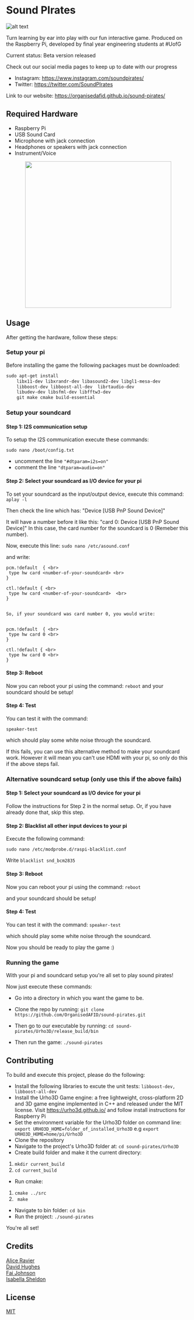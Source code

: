 # Sound PIrates
![alt text](https://raw.githubusercontent.com/OrganisedAFID/sound-pirates/main/assets/Logo.svg)

Turn learning by ear into play with our fun interactive game. Produced on the Raspberry Pi, developed by final year engineering students at #UofG

Current status: Beta version released 

Check out our social media pages to keep up to date with  our progress
- Instagram:  https://www.instagram.com/soundpirates/
- Twitter: https://twitter.com/SoundPIrates

Link to our website: https://organisedafid.github.io/sound-pirates/

## Required Hardware

- Raspberry Pi
- USB Sound Card
- Microphone with jack connection
- Headphones or speakers with jack connection
- Instrument/Voice

<p align="center">
<img src= "https://raw.githubusercontent.com/OrganisedAFID/sound-pirates/main/assets/SoundPIratesHardware.gif" width="400" height="400" >
</p>

## Usage

After getting the hardware, follow these steps:

### Setup your pi

Before installing the game the following packages must be downloaded:
```markdown
sudo apt-get install 
    libx11-dev libxrandr-dev libasound2-dev libgl1-mesa-dev
    libboost-dev libboost-all-dev  librtaudio-dev 
    libudev-dev libsfml-dev libfftw3-dev
    git make cmake build-essential
```

### Setup your soundcard

#### Step 1: I2S communication setup
To setup the I2S communication execute these commands:

`sudo nano /boot/config.txt`

- uncomment the line `"#dtparam=i2s=on"`
- comment the line `"dtparam=audio=on"`

#### Step 2: Select your soundcard as I/O device for your pi

To set your soundcard as the input/output device, execute this command: `aplay -l`

Then check the line which has: "Device [USB PnP Sound Device]" 

It will have a number before it like this: "card 0: Device [USB PnP Sound Device]"
In this case, the card number for the soundcard is 0 (Remeber this number). 

Now, execute this line: `sudo nano /etc/asound.conf`

and write:

```
pcm.!default  { <br>
 type hw card <number-of-your-soundcard> <br>
}

ctl.!default { <br>
 type hw card <number-of-your-soundcard>  <br>
}

  
So, if your soundcard was card number 0, you would write:


pcm.!default  { <br>
 type hw card 0 <br>
}

ctl.!default { <br>
 type hw card 0 <br>
}
```

#### Step 3: Reboot
Now you can reboot your pi using the command: `reboot` and your soundcard should be setup!

#### Step 4: Test
You can test it with the command:

`speaker-test`

which should play some white noise through the soundcard.

If this fails, you can use this alternative method to make your soundcard work. However it will mean you can't use HDMI with your pi, so only do this if the above steps fail.

### Alternative soundcard setup (only use this if the above fails)

#### Step 1: Select your soundcard as I/O device for your pi
Follow the instructions for Step 2 in the normal setup. Or, if you have already done that, skip this step.

#### Step 2: Blacklist all other input devices to your pi
Execute the following command:

`sudo nano /etc/modprobe.d/raspi-blacklist.conf`

Write `blacklist snd_bcm2835`

#### Step 3: Reboot
Now you can reboot your pi using the command: `reboot`

and your soundcard should be setup!

#### Step 4: Test
You can test it with the command: `speaker-test`

which should play some white noise through the soundcard.

Now you should be ready to play the game :)

### Running the game
With your pi and soundcard setup you're all set to play sound pirates!

Now just execute these commands:

- Go into a directory in which you want the game to be.

- Clone the repo by running: `git clone https://github.com/OrganisedAFID/sound-pirates.git`

- Then go to our executable by running:  `cd sound-pirates/Urho3D/release_build/bin`

- Then run the game:  `./sound-pirates`
  

## Contributing 

To build and execute this project, please do the following:
- Install the following libraries to excute the unit tests: ```libboost-dev,  libboost-all-dev```
- Install the Urho3D Game engine: a free lightweight, cross-platform 2D and 3D game engine implemented in C++ and released under the MIT license. Visit https://urho3d.github.io/ and follow install instructions for Raspberry Pi
- Set the environment variable for the Urho3D folder on command line:\
```export URHO3D_HOME=folder_of_installed_Urho3D``` e.g ```export URHO3D_HOME=home/pi/Urho3D```
- Clone the repository
- Navigate to the project's Urho3D folder at: ```cd sound-pirates/Urho3D```
- Create build folder and make it the current directory: 
1) ```mkdir current_build``` 
2) ```cd current_build```
- Run cmake: 
1) ```cmake ../src```  
2) ``` make```
- Navigate to bin folder: ```cd bin```
- Run the project: ```./sound-pirates```

You're all set!

## Credits
[Alice Ravier](https://github.com/Aliceravier) </br>
[David Hughes](https://github.com/Thisaphid) </br>
[Fai Johnson](https://github.com/faij2009) </br>
[Isabella Sheldon](https://github.com/IsabellaSheldon) </br>


## License 

[MIT](https://choosealicense.com/licenses/mit/)


